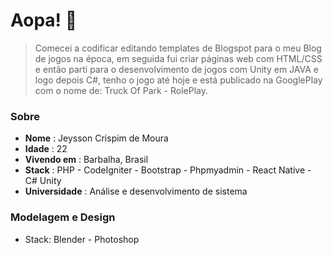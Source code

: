 # Aopa! 🤙
> Comecei a codificar editando templates de Blogspot para o meu Blog de jogos na época, em seguida fui criar páginas web com HTML/CSS e então parti para o desenvolvimento de jogos com Unity em JAVA e logo depois C#, tenho o jogo até hoje e está publicado na GooglePlay com o nome de: Truck Of Park - RolePlay.

### Sobre
- **Nome** : Jeysson Crispim de Moura
- **Idade** : 22
- **Vivendo em** : Barbalha, Brasil
- **Stack** : PHP - CodeIgniter - Bootstrap - Phpmyadmin - React Native - C# Unity
- **Universidade** : Análise e desenvolvimento de sistema

### Modelagem e Design
- Stack: Blender - Photoshop 
